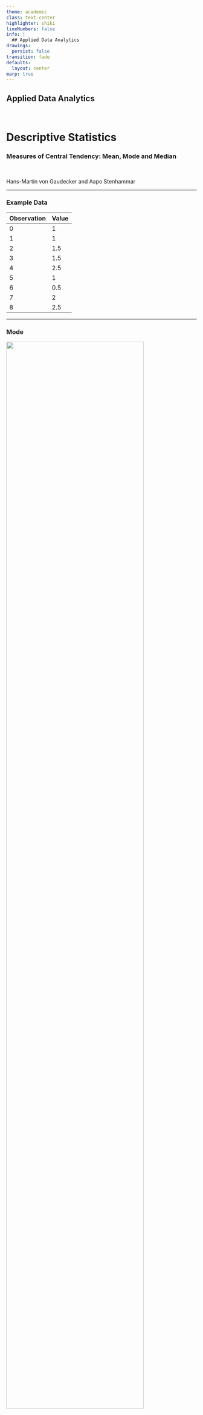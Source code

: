 ```yaml
---
theme: academic
class: text-center
highlighter: shiki
lineNumbers: false
info: |
  ## Applied Data Analytics
drawings:
  persist: false
transition: fade
defaults:
  layout: center
marp: true
---
```


## Applied Data Analytics

<br>

# Descriptive Statistics

### Measures of Central Tendency: Mean, Mode and Median

<br>

Hans-Martin von Gaudecker and Aapo Stenhammar

---

### Example Data

| Observation | Value |
| ----------- | ----- |
| 0           | 1     |
| 1           | 1     |
| 2           | 1.5   |
| 3           | 1.5   |
| 4           | 2.5   |
| 5           | 1     |
| 6           | 0.5   |
| 7           | 2     |
| 8           | 2.5   |

---

### Mode

<div class="grid grid-cols-2 gap-4">
<div>

<img src="mode.png" class="rounded" style="width: 85%; height: 85%; margin: auto"/>

</div>
<div>

<br>

- **Definition**: the mode is _the value that appears most frequently in the data_.

- If more values appear with the same highest frequency, the data is _multimodal_.
  If no value appears more than once, the data has _no mode_.

- The mode can be computed for any type of data (categorical, ordinal, and cardinal).

- In our case, the mode is 1.

</div>
</div>

---

### Median

<div class="grid grid-cols-2 gap-4">
<div>

| Observation | Value |
| ----------- | ----- |
| 6           | 0.5   |
| 0           | 1     |
| 1           | 1     |
|    5        | 1     |
| **2**           | **1.5**   |
| 3           | 1.5   |
| 7           | 2     |
| 4           | 2.5   |
| 8           | 2.5   |

</div>
<div>


- **Intuition**: the median is _the value that separates the higher half from the lower half of the data_.

- To compute the median sort the data and find the _middle value_ (what happens if the values
  are an even number?).

- Can be computed for any type of _ordered_ data (numerical and ordinal).

- In our case, the median is observed at the 5th position, which is 1.5.

</div>
</div>

---

### Mean

  - **Definition**: The mean is _the sum of all the values in the sample divided by the total number of
  values_.

- In our case, it is computed by:

    $$
    \text{mean} = \frac{1 + 1 + 1.5 + 1.5 + 2.5 + 1 + 0.5 + 2 + 2.5}{9} = 1.5
    $$

- Can be computed *only* for cardinal data.

- The mean is more sensitive to outliers than the median and the mode. Why?

---

### Mean vs Median and Mode: sensitivity to outliers.

- The mean is more sensitive to outliers than the median and the mode.

- Imagine to add an observation with value 1000 to our data.

- The mean changes to 113.5, while the median and the mode remain the same (1.5 and 1).

---

### Summary

| Statistic | Sensitivity to outliers | Type of data | Aggregation to higher level |
| --------- | ----------------------- | ------------ | --------------------------- |
| Mean      | High                    | Numerical    | Sum of all values / N |
| Median    | Low                     | Numerical, ordinal | Middle value |
| Mode      | Low                     | Numerical, ordinal, categorical | Most frequent value |

